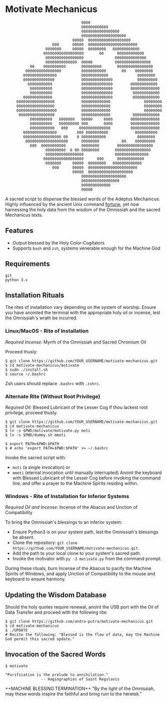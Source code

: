 # Motivate Mechanicus

```
                                  0000                                     
                                  000000000000                             
                                  00000000000000000                        
                                  00000000000000000000                     
                              00000  0000000000000000000                   
                     000      00000  0000000000000000000000                
                  0000000     00000  00000000   000000000000               
                 000000000000000000       00      000000000000             
                  00000000000000000              00000000000000            
                  00000000000000  00000          0000000000000000          
           00    0000000000       000000000       0000000000000000         
         0000000000000000         00000000000       00    00000000         
        000000000000000           000000000000             00000000        
        00000000000000            00000000000000           000000000       
          00000000000             00000000000000        000000000000       
           0000000000             00000000000000        0000000000000      
           0000000000             00000000000000         000000000000      
        0000000000000             00000000000000         000000000000      
     00000000000000000            0000000000000               00000000     
     00000000000000000            0000000000000               00000000     
     000000000000000000           0000000000000               00000000     
      0000000000000000            0000000000000          000000000000      
           0000000000   0000000   00000     0000        0000000000000      
           0000000000   000000000 000       0000        0000000000000      
           00000000000   000     00000000000000         0000000000000      
        000000000000000         000 0000000000            0000000000       
        00000000000000000 00    0 00000000000              00000000        
         0000000000000000000      00000000          00    000000000        
           000  00000000000       00000000        0000000000000000         
                  000000000  0 00 00000000       0000000000000000          
                  00000000000000000              000000000000000           
                 000000000000000000      000      000000000000             
                  0000000     00000  00000000   0000000000000              
                     000      00000  0000000000000000000000                
                              00000  00000000000000000000                  
                                  00000000000000000000                     
                                  00000000000000000                        
                                  0000000000000                            
                                  00000
```

A sacred script to dispense the blessed words of the Adeptus Mechanicus. Highly influenced by the ancient Unix command [fortune](https://en.wikipedia.org/wiki/Fortune_(Unix)), yet now harnessing the holy data from the wisdom of the Omnissiah and the sacred Mechanicus texts.

## Features
* Output blessed by the Holy Color-Cogitators
* Supports `bash` and `zsh`, systems venerable enough for the Machine God

## Requirements

```
git
python 3.x
```

## Installation Rituals
The rites of installation vary depending on the system of worship. Ensure you have anointed the terminal with the appropriate holy oil or incense, lest the Omnissiah's wrath be incurred.

### Linux/MacOS - Rite of Installation

*Required Incense:* Myrrh of the Omnissiah and Sacred Chromium Oil

Proceed thusly:

```
$ git clone https://github.com/YOUR_USERNAME/motivate-mechanicus.git
$ cd motivate-mechanicus/motivate
$ sudo ./install.sh
$ source ~/.bashrc
```

Zsh users should replace `.bashrc` with `.zshrc`.

### Alternate Rite (Without Root Privilege)
*Required Oil:* Blessed Lubricant of the Lesser Cog
If thou lackest root privilege, proceed thusly:

```
$ git clone https://github.com/YOUR_USERNAME/motivate-mechanicus.git
$ cd motivate-mechanicus
$ ln -s $PWD/motivate/motivate.py moti
$ ln -s $PWD/dummy.sh mmoti

$ export PATH=$PWD:$PATH
$ # echo 'export PATH=$PWD:$PATH' >> ~/.bashrc
```

Invoke the sacred script with:
- `moti` (a single invocation) or
- `mmoti` (eternal invocation until manually interrupted)
Anoint the keyboard with Blessed Lubricant of the Lesser Cog before invoking the command line, and offer a prayer to the Machine Spirits residing within.

### Windows - Rite of Installation for Inferior Systems

*Required Oil and Incense:* Incense of the Abacus and Unction of Compatibility

To bring the Omnissiah's blessings to an inferior system:

* Ensure Python3 is on your system path, lest the Omnissiah's blessings be absent.
* Clone the repository: `git clone https://github.com/YOUR_USERNAME/motivate-mechanicus.git`.
* Add the path to your local clone to your system's sacred path.
* Invoke the motivator with `py -3 motivate.py` from the command prompt.

During these rituals, burn Incense of the Abacus to pacify the Machine Spirits of Windows, and apply Unction of Compatibility to the mouse and keyboard to ensure harmony.

## Updating the Wisdom Database

Should the holy quotes require renewal, anoint the USB port with the Oil of Data Transfer and proceed with the following rite:

```
$ git clone https://github.com/andra-putra/motivate-mechanicus.git
$ cd motivate-mechanicus
$ ./UPDATE
# Recite the following: "Blessed is the flow of data, may the Machine God permit this sacred update."
```

## Invocation of the Sacred Words

```
$ motivate

"Purification is the prelude to annihilation."
                -- Hagiographies of Saint Regulavis
```

++MACHINE BLESSING TERMINATION++
"By the light of the Omnissiah, may these words inspire the faithful and bring ruin to the heretek."
